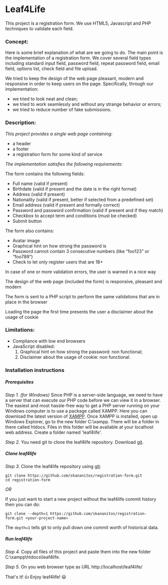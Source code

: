 <!--
	Project name: Leaf4Life
	Version: 1.0
	Author: Eftychia Koletsou
	Author info: http://github.com/skananitos
	Date: January, 2016
-->

# Leaf4Life
This project is a registration form. We use HTML5, Javascript and PHP techniques to validate each field.

### Concept:

Here is some brief explanation of what are we going to do. The main point is the implementation of a registration form. We cover several field types including standard input field, password field, repeat password field, email field, options list, check field and file upload. 

We tried to keep the design of the web page pleasant, modern and responsive in order to keep users on the page. Specifically, through our implementation:
- we tried to look neat and clean;
- we tried to work seamlessly and without any strange behavior or errors;
- we tried to reduce number of fake submissions.


### Description:

*This project provides a single web page containing:*

- a header
- a footer
- a registration form for some kind of service

*The implementation satisfies the following requirements:*

The form contains the following fields:

- Full name (valid if present)
- Birthdate (valid if present and the date is in the right format)
- Address (valid if present)
- Nationality (valid if present, better if selected from a predefined set)
- Email address (valid if present and formally correct)
- Password and password confirmation (valid if present and if they match)
- Checkbox to accept term and conditions (must be checked)
- Submit button

The form also contains:

- Avatar image
- Graphical hint on how strong the password is
- Password cannot contain 3 consecutive numbers (like “foo123” or “foo789”)
- Check to let only register users that are 18+

In case of one or more validation errors, the user is warned in a nice way

The design of the web page (included the form) is responsive, pleasant and modern

The form is sent to a PHP script to perform the same validations that are in place in the browser

Loading the page the first time presents the user a disclaimer about the usage of cookie 


### Limitations:

- Compliance with low end browsers
- JavaScript disabled: 
	1. Graphical hint on how strong the password: non functional; 
	2. Disclaimer about the usage of cookie: non functional.


### Installation instructions

##### Prerequisites 

*Step 1. (for Windows)* Since PHP is a server-side language, we need to have a server that can execute our PHP code before we can view it in a browser. The easiest and most hassle-free way to get a PHP server running on your Windows computer is to use a package called XAMPP. Here you can download the latest version of [XAMPP](www.apachefriends.org). Once XAMPP is installed, open up Windows Explorer, go to the new folder C:\xampp. There will be a folder in there called htdocs. Files in this folder will be available at your localhost web address. Create a folder named 'leaf4life'.

*Step 2.* You need git to clone the leaf4life repository. Download [git](http://git-scm.com/).

##### Clone leaf4life

*Step 3.* Clone the leaf4life repository using [git](http://git-scm.com/):
```
git clone https://github.com/skananitos/registration-form.git
cd registration-form
```
*OR*

If you just want to start a new project without the leaf4life commit history then you can do:

`git clone --depth=1 https://github.com/skananitos/registration-form.git <your-project-name>`

The `depth=1` tells git to only pull down one commit worth of historical data.

##### Run leaf4life

*Step 4.* Copy all files of this project and paste them into the new folder C:\xampp\htdocs\leaf4life.

*Step 5.* On you web browser type as URL http://localhost/leaf4life/

That's it! :+1: Enjoy leaf4life! :smiley: